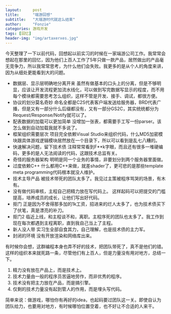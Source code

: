 ```yaml
---
layout:     post
title:      "端游回想"
subtitle:   "大端游时代就这么结束"
author:     "Fonzie"
categories: 游戏开发
tags: [回忆]
header-img: "img/artaxerxes.jpg"
---
```



今天整理了一下以前代码，回想起以前实习的时候在一家端游公司工作。我常常会想起在那里的回忆，因为他们上百人工作了5年只做一款产品，居然做出的产品毫无竞争力，所以我常常思考，为什么他们会失败。我更多的是从个人的角度来讲，因为从细处更能看到大的问题。

* 数据层、显示层明确地分离开来
	  虽然有做基本的口头上的分离，但是不够明显，应该让开发流程更加流水线化，可以做到写完数据写显示的程度，而不用每个模块都需要思考怎么组织，这样不管是开发、接手、调试，都很方便。
* 协议的划分莫名奇妙
	  命名全都是C2S代表客户端发送给服务器，BRD代表广播，但是又有一部分什么后缀都没有，又有一部分GS2C，其实统统都分为Request/Response/Notify就可以了。
* 配表数据的加载可以更加简单
	  没增加一张表，都需要手工写一份parser。该怎么做到自动加载我就不多说了。
* 框架组织需要层次
	  项目完全依赖Visual Studio来组织代码，什么MD5加密模块跟具体游戏逻辑模块居然放在一个目录下，所以可以看到是乱七八糟的。
* 快速解决问题，留下技术债
	  注释常常看到F**k字眼，而且还有很多一堆硬编码，更多的是人无法阅读的代码，这跟技术总监有关。
* 奇怪的服务器架构
	  明明是同一个业务的事情，非要划分到两个服务器里面做。
* 过度依赖C++
	  什么都用C++来做，就差shader了，更可悲的是那些template meta programming代码根本就没人维护。
* 技术主导产品
	  被技术带死的团队太多了。我见过主策被程序骂哭的场景，有木有。
* 没有做代码审核，主程自己把精力放在写代码上。
	  这样起码可以把提交的门槛提高，培养成员的成长，让他们写出好代码。
* 抠门
	  正是因为不舍得那多加的1k工资，招进来的烂人太多了，也为技术债买下了伏笔，真是漂亮的补刀。
* 抠门2
	  临近上线，和主程谈不和，离职。主程序死的团队也太多了。我工作到现在每次都遇到主程离职，直到我自己当上了主程。
* 新人没人带
	  实习生全部自食其力，自己理解，也是技术债的主力军。
* 封闭的环境
      没有开放渲染和网络库出来。

有时候你会想，这群编程本身也弄不好的技术，把团队带死了，真不是他们的错。这样的组织本来就死路一条，尽管他们有上百人，但是力量没有用对地方，总结一下。

1. 精力没有放在产品上，而是技术上。
2. 技术力量由一般的程序员苦逼地劳作，而非优秀的程序。
3. 技术没有把主力放在产品，而是搞引擎。  
4. 仅剩的技术力量没有起到管人的作用，而是埋头写代码。

简单来说：做游戏，哪怕你有再好的idea，也起码要过团队这一关。即使自认为团队给力，也要用对地方，有时候哪怕位置空着，也不好让不合适的人来干。